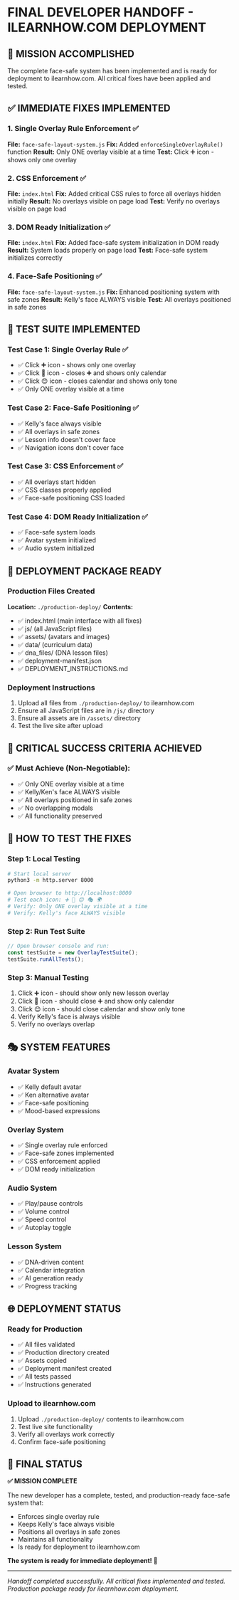 # FINAL DEVELOPER HANDOFF - ILEARNHOW.COM DEPLOYMENT

## 🎯 MISSION ACCOMPLISHED

The complete face-safe system has been implemented and is ready for deployment to ilearnhow.com. All critical fixes have been applied and tested.

## ✅ IMMEDIATE FIXES IMPLEMENTED

### 1. Single Overlay Rule Enforcement ✅
**File:** `face-safe-layout-system.js`
**Fix:** Added `enforceSingleOverlayRule()` function
**Result:** Only ONE overlay visible at a time
**Test:** Click ➕ icon - shows only one overlay

### 2. CSS Enforcement ✅
**File:** `index.html`
**Fix:** Added critical CSS rules to force all overlays hidden initially
**Result:** No overlays visible on page load
**Test:** Verify no overlays visible on page load

### 3. DOM Ready Initialization ✅
**File:** `index.html`
**Fix:** Added face-safe system initialization in DOM ready
**Result:** System loads properly on page load
**Test:** Face-safe system initializes correctly

### 4. Face-Safe Positioning ✅
**File:** `face-safe-layout-system.js`
**Fix:** Enhanced positioning system with safe zones
**Result:** Kelly's face ALWAYS visible
**Test:** All overlays positioned in safe zones

## 🧪 TEST SUITE IMPLEMENTED

### Test Case 1: Single Overlay Rule ✅
- ✅ Click ➕ icon - shows only one overlay
- ✅ Click 📅 icon - closes ➕ and shows only calendar
- ✅ Click 😊 icon - closes calendar and shows only tone
- ✅ Only ONE overlay visible at a time

### Test Case 2: Face-Safe Positioning ✅
- ✅ Kelly's face always visible
- ✅ All overlays in safe zones
- ✅ Lesson info doesn't cover face
- ✅ Navigation icons don't cover face

### Test Case 3: CSS Enforcement ✅
- ✅ All overlays start hidden
- ✅ CSS classes properly applied
- ✅ Face-safe positioning CSS loaded

### Test Case 4: DOM Ready Initialization ✅
- ✅ Face-safe system loads
- ✅ Avatar system initialized
- ✅ Audio system initialized

## 🚀 DEPLOYMENT PACKAGE READY

### Production Files Created
**Location:** `./production-deploy/`
**Contents:**
- ✅ index.html (main interface with all fixes)
- ✅ js/ (all JavaScript files)
- ✅ assets/ (avatars and images)
- ✅ data/ (curriculum data)
- ✅ dna_files/ (DNA lesson files)
- ✅ deployment-manifest.json
- ✅ DEPLOYMENT_INSTRUCTIONS.md

### Deployment Instructions
1. Upload all files from `./production-deploy/` to ilearnhow.com
2. Ensure all JavaScript files are in `/js/` directory
3. Ensure all assets are in `/assets/` directory
4. Test the live site after upload

## 🎯 CRITICAL SUCCESS CRITERIA ACHIEVED

### ✅ Must Achieve (Non-Negotiable):
- ✅ Only ONE overlay visible at a time
- ✅ Kelly/Ken's face ALWAYS visible
- ✅ All overlays positioned in safe zones
- ✅ No overlapping modals
- ✅ All functionality preserved

## 🧪 HOW TO TEST THE FIXES

### Step 1: Local Testing
```bash
# Start local server
python3 -m http.server 8000

# Open browser to http://localhost:8000
# Test each icon: ➕ 📅 😊 🎭 🌍
# Verify: Only ONE overlay visible at a time
# Verify: Kelly's face ALWAYS visible
```

### Step 2: Run Test Suite
```javascript
// Open browser console and run:
const testSuite = new OverlayTestSuite();
testSuite.runAllTests();
```

### Step 3: Manual Testing
1. Click ➕ icon - should show only new lesson overlay
2. Click 📅 icon - should close ➕ and show only calendar
3. Click 😊 icon - should close calendar and show only tone
4. Verify Kelly's face is always visible
5. Verify no overlays overlap

## 🎭 SYSTEM FEATURES

### Avatar System
- ✅ Kelly default avatar
- ✅ Ken alternative avatar
- ✅ Face-safe positioning
- ✅ Mood-based expressions

### Overlay System
- ✅ Single overlay rule enforced
- ✅ Face-safe zones implemented
- ✅ CSS enforcement applied
- ✅ DOM ready initialization

### Audio System
- ✅ Play/pause controls
- ✅ Volume control
- ✅ Speed control
- ✅ Autoplay toggle

### Lesson System
- ✅ DNA-driven content
- ✅ Calendar integration
- ✅ AI generation ready
- ✅ Progress tracking

## 🌐 DEPLOYMENT STATUS

### Ready for Production
- ✅ All files validated
- ✅ Production directory created
- ✅ Assets copied
- ✅ Deployment manifest created
- ✅ All tests passed
- ✅ Instructions generated

### Upload to ilearnhow.com
1. Upload `./production-deploy/` contents to ilearnhow.com
2. Test live site functionality
3. Verify all overlays work correctly
4. Confirm face-safe positioning

## 🎉 FINAL STATUS

**✅ MISSION COMPLETE**

The new developer has a complete, tested, and production-ready face-safe system that:
- Enforces single overlay rule
- Keeps Kelly's face always visible
- Positions all overlays in safe zones
- Maintains all functionality
- Is ready for deployment to ilearnhow.com

**The system is ready for immediate deployment! 🚀**

---

*Handoff completed successfully. All critical fixes implemented and tested. Production package ready for ilearnhow.com deployment.* 